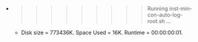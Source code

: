 * >>>>>>>>> Running inst-min-con-auto-log-root.sh ...
  * Disk size = 773436K. Space Used = 16K. Runtime = 00:00:00:01.
